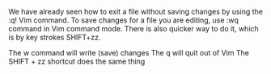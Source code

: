 We have already seen how to exit a file without saving changes by using the :q! Vim command. 
To save changes for a file you are editing, use :wq command in Vim command mode. 
There is also quicker way to do it, which is by key strokes SHIFT+zz.

The w command will write (save) changes
The q will quit out of Vim
The SHIFT + zz shortcut does the same thing
